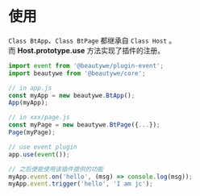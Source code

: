 # 使用

`Class BtApp`、`Class BtPage` 都继承自 `Class Host` 。    
而 **Host.prototype.use** 方法实现了插件的注册。

```javascript
import event from '@beautywe/plugin-event';
import beautywe from '@beautywe/core';

// in app.js
const myApp = new beautywe.BtApp();
App(myApp);

// in xxx/page.js
const myPage = new beautywe.BtPage({...});
Page(myPage);

// use event plugin
app.use(event());

// 之后便能使用该插件提供的功能
myApp.event.on('hello', (msg) => console.log(msg));
myApp.event.trigger('hello', 'I am jc');
```